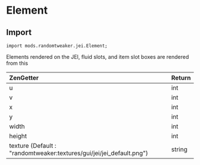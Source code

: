 # Element

## Import

```zenscript
import mods.randomtweaker.jei.Element;
```

Elements rendered on the JEI, fluid slots, and item slot boxes are rendered from this

| ZenGetter                                                    | Return |
| :----------------------------------------------------------- | :----- |
| u                                                            | int    |
| v                                                            | int    |
| x                                                            | int    |
| y                                                            | int    |
| width                                                        | int    |
| height                                                       | int    |
| texture (Default : "randomtweaker:textures/gui/jei/jei_default.png") | string |
